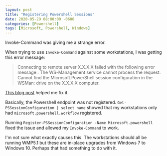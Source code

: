 ```yaml
---
layout: post
title: "Registering Powershell Sessions"
date: 2020-05-29 08:00:00 -0600
categories: [Powershell]
tags: [Microsoft, Powershell, Windows]
---
```


Invoke-Command was giving me a strange error.

When trying to use `Invoke-Command` against some workstations, I was getting this error message:

> Connecting to remote server X.X.X.X failed with the following error message : The WS-Management service cannot process the request. Cannot find the Microsoft.PowerShell session configuration in the WSMan: drive on the X.X.X.X computer.

[This blog post](https://sysadminplus.blogspot.com/2016/11/the-ws-management-service-cannot.html) helped me fix it.

Basically, the Powershell endpoint was not registered. `Get-PSSessionConfiguration | select name` showed that my workstations only had `microsoft.powershell.workflow` registered.

Running `Register-PSSessionConfiguration -Name Microsoft.powershell` fixed the issue and allowed my `Invoke-Command` to work.

I'm not sure what exactly causes this. The workstations should all be running WMP5.1 but these are in-place upgrades from Windows 7 to Windows 10. Perhaps that had something to do with it.

